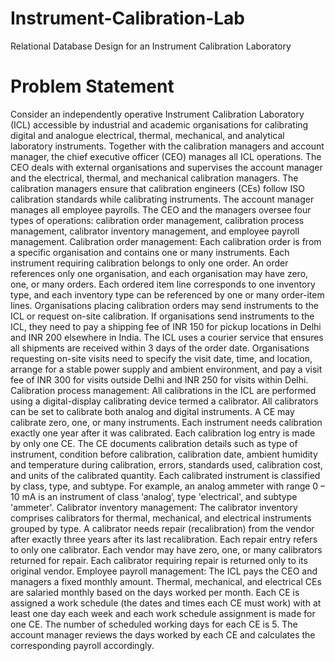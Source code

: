 # Instrument-Calibration-Lab
Relational Database Design for an Instrument Calibration Laboratory

# Problem Statement
Consider an independently operative Instrument Calibration Laboratory (ICL) accessible by industrial and academic organisations for calibrating digital and analogue electrical, thermal, mechanical, and analytical laboratory instruments. Together with the calibration managers and account manager, the chief executive officer (CEO) manages all ICL operations. The CEO deals with external organisations and supervises the account manager and the electrical, thermal, and mechanical calibration managers. The calibration managers ensure that calibration engineers (CEs) follow ISO calibration standards while calibrating instruments. The account manager manages all employee payrolls. The CEO and the managers oversee four types of operations: calibration order management, calibration process management, calibrator inventory management, and employee payroll management. Calibration order management: Each calibration order is from a specific organisation and contains one or many instruments. Each instrument requiring calibration belongs to only one order. An order references only one organisation, and each organisation may have zero, one, or many orders. Each ordered item line corresponds to one inventory type, and each inventory type can be referenced by one or many order-item lines. Organisations placing calibration orders may send instruments to the ICL or request on-site calibration. If organisations send instruments to the ICL, they need to pay a shipping fee of INR 150 for pickup locations in Delhi and INR 200 elsewhere in India. The ICL uses a courier service that ensures all shipments are received within 3 days of the order date. Organisations requesting on-site visits need to specify the visit date, time, and location, arrange for a stable power supply and ambient environment, and pay a visit fee of INR 300 for visits outside Delhi and INR 250 for visits within Delhi. Calibration process management: All calibrations in the ICL are performed using a digital-display calibrating device termed a calibrator. All calibrators can be set to calibrate both analog and digital instruments. A CE may calibrate zero, one, or many instruments. Each instrument needs calibration exactly one year after it was calibrated. Each calibration log entry is made by only one CE. The CE documents calibration details such as type of instrument, condition before calibration, calibration date, ambient humidity and temperature during calibration, errors, standards used, calibration cost, and units of the calibrated quantity. Each calibrated instrument is classified by class, type, and subtype. For example, an analog ammeter with range 0 – 10 mA is an instrument of class ‘analog’, type 'electrical', and subtype 'ammeter'. Calibrator inventory management: The calibrator inventory comprises calibrators for thermal, mechanical, and electrical instruments grouped by type. A calibrator needs repair (recalibration) from the vendor after exactly three years after its last recalibration. Each repair entry refers to only one calibrator. Each vendor may have zero, one, or many calibrators returned for repair. Each calibrator requiring repair is returned only to its original vendor. Employee payroll management: The ICL pays the CEO and managers a fixed monthly amount. Thermal, mechanical, and electrical CEs are salaried monthly based on the days worked per month. Each CE is assigned a work schedule (the dates and times each CE must work) with at least one day each week and each work schedule assignment is made for one CE. The number of scheduled working days for each CE is 5. The account manager reviews the days worked by each CE and calculates the corresponding payroll accordingly.


